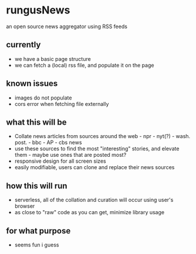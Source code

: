 # rungusNews
an open source news aggregator using RSS feeds

## currently
 - we have a basic page structure
 - we can fetch a (local) rss file, and populate it on the page

## known issues
 - images do not populate
 - cors error when fetching file externally

## what this will be

 - Collate news articles from sources around the web
		 - npr
		 - nyt(?)
		 - wash. post.
		 - bbc
		 - AP
		 - cbs news
 - use these sources to find the most "interesting" stories, and elevate them
		 - maybe use ones that are posted most?
 - responsive design for all screen sizes
 - easily modifiable, users can clone and replace their news sources

## how this will run

 - serverless, all of the collation and curation will occur using user's browser 
 - as close to "raw" code as you can get, minimize library usage

## for what purpose

 - seems fun i guess

